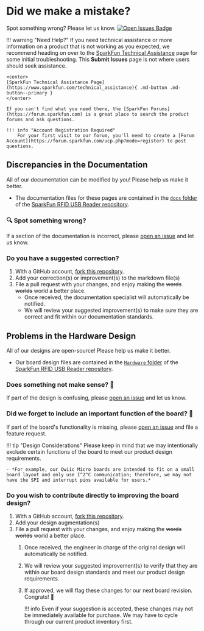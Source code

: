 # Did we make a mistake?
Spot something wrong? Please let us know. [![Open Issues Badge](https://img.shields.io/github/issues/sparkfun/SparkFun_Qwiic_5V_Boost_AP3012K.svg)](https://github.com/sparkfun/SparkFun_Qwiic_5V_Boost_AP3012K/issues "Issues")

<!-- Technical Assistance Box -->
!!! warning "Need Help?"
	If you need technical assistance or more information on a product that is not working as you expected, we recommend heading on over to the [SparkFun Technical Assistance](https://www.sparkfun.com/technical_assistance) page for some initial troubleshooting. This **Submit Issues** page is not where users should seek assistance.

	<center>
	[SparkFun Technical Assistance Page](https://www.sparkfun.com/technical_assistance){ .md-button .md-button--primary }
	</center>

	If you can't find what you need there, the [SparkFun Forums](https://forum.sparkfun.com) is a great place to search the product forums and ask questions.

	!!! info "Account Registration Required"
		For your first visit to our forum, you'll need to create a [Forum Account](https://forum.sparkfun.com/ucp.php?mode=register) to post questions.


## Discrepancies in the Documentation
All of our documentation can be modified by you! Please help us make it better.

- The documentation files for these pages are contained in the [`docs` folder](https://github.com/sparkfun/SparkFun_Qwiic_5V_Boost_AP3012K/tree/main/docs) of the [SparkFun RFID USB Reader repository](https://github.com/sparkfun/SparkFun_Qwiic_5V_Boost_AP3012K).


### 🔍 Spot something wrong?
If a section of the documentation is incorrect, please [open an issue](https://github.com/sparkfun/SparkFun_Qwiic_5V_Boost_AP3012K/issues) and let us know.

### Do you have a suggested correction?

1. With a GitHub account, [fork this repository](https://github.com/sparkfun/SparkFun_Qwiic_5V_Boost_AP3012K/fork).
2. Add your correction(s) or improvement(s) to the markdown file(s)
3. File a pull request with your changes, and enjoy making the ~~words~~ ~~worlds~~ world a better place.
	- Once received, the documentation specialist will automatically be notified.
	- We will review your suggested improvement(s) to make sure they are correct and fit within our documentation standards.


## Problems in the Hardware Design
All of our designs are open-source! Please help us make it better.

- Our board design files are contained in the [`Hardware` folder](https://github.com/sparkfun/SparkFun_Qwiic_5V_Boost_AP3012K/tree/main/Hardware) of the [SparkFun RFID USB Reader repository](https://github.com/sparkfun/SparkFun_Qwiic_5V_Boost_AP3012K).


### Does something not make sense? 🤔
If part of the design is confusing, please [open an issue](https://github.com/sparkfun/SparkFun_Qwiic_5V_Boost_AP3012K/issues) and let us know.


### Did we forget to include an important function of the board? 🤦
If part of the board's functionality is missing, please [open an issue](https://github.com/sparkfun/SparkFun_Qwiic_5V_Boost_AP3012K/issues) and file a feature request.

!!! tip "Design Considerations"
	Please keep in mind that we may intentionally exclude certain functions of the board to meet our product design requirements.

	- *For example, our Qwiic Micro boards are intended to fit on a small board layout and only use I^2^C communication; therefore, we may not have the SPI and interrupt pins available for users.*


### Do you wish to contribute directly to improving the board design?

1. With a GitHub account, [fork this repository](https://github.com/sparkfun/SparkFun_Qwiic_5V_Boost_AP3012K/fork).
2. Add your design augmentation(s)
3. File a pull request with your changes, and enjoy making the ~~words~~ ~~worlds~~ world a better place.
	1. Once received, the engineer in charge of the original design will automatically be notified.
	2. We will review your suggested improvement(s) to verify that they are within our board design standards and meet our product design requirements.
	3. If approved, we will flag these changes for our next board revision. Congrats! 🍻

		!!! info
			Even if your suggestion is accepted, these changes may not be immediately available for purchase. We may have to cycle through our current product inventory first.
